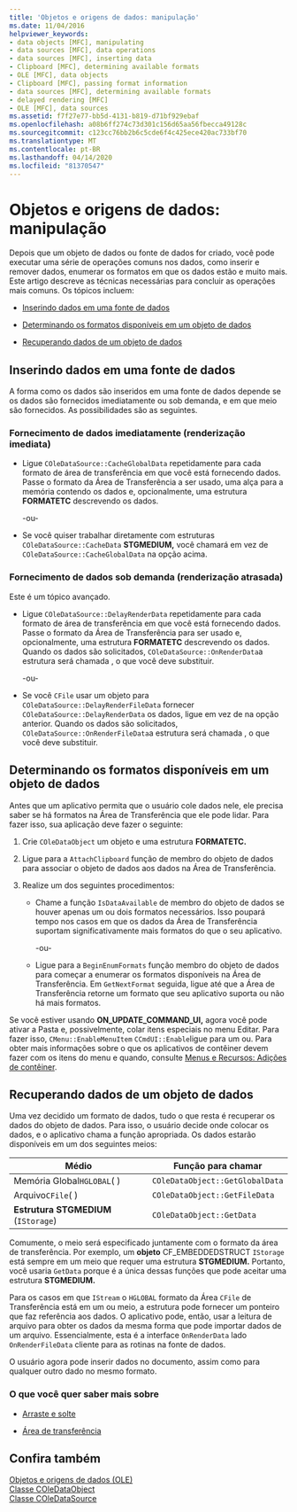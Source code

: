 ```yaml
---
title: 'Objetos e origens de dados: manipulação'
ms.date: 11/04/2016
helpviewer_keywords:
- data objects [MFC], manipulating
- data sources [MFC], data operations
- data sources [MFC], inserting data
- Clipboard [MFC], determining available formats
- OLE [MFC], data objects
- Clipboard [MFC], passing format information
- data sources [MFC], determining available formats
- delayed rendering [MFC]
- OLE [MFC], data sources
ms.assetid: f7f27e77-bb5d-4131-b819-d71bf929ebaf
ms.openlocfilehash: a08b6ff274c73d301c156d65aa56fbecca49128c
ms.sourcegitcommit: c123cc76bb2b6c5cde6f4c425ece420ac733bf70
ms.translationtype: MT
ms.contentlocale: pt-BR
ms.lasthandoff: 04/14/2020
ms.locfileid: "81370547"
---
```

# <a name="data-objects-and-data-sources-manipulation"></a>Objetos e origens de dados: manipulação

Depois que um objeto de dados ou fonte de dados for criado, você pode executar uma série de operações comuns nos dados, como inserir e remover dados, enumerar os formatos em que os dados estão e muito mais. Este artigo descreve as técnicas necessárias para concluir as operações mais comuns. Os tópicos incluem:

- [Inserindo dados em uma fonte de dados](#_core_inserting_data_into_a_data_source)

- [Determinando os formatos disponíveis em um objeto de dados](#_core_determining_the_formats_available_in_a_data_object)

- [Recuperando dados de um objeto de dados](#_core_retrieving_data_from_a_data_object)

## <a name="inserting-data-into-a-data-source"></a><a name="_core_inserting_data_into_a_data_source"></a>Inserindo dados em uma fonte de dados

A forma como os dados são inseridos em uma fonte de dados depende se os dados são fornecidos imediatamente ou sob demanda, e em que meio são fornecidos. As possibilidades são as seguintes.

### <a name="supplying-data-immediately-immediate-rendering"></a>Fornecimento de dados imediatamente (renderização imediata)

- Ligue `COleDataSource::CacheGlobalData` repetidamente para cada formato de área de transferência em que você está fornecendo dados. Passe o formato da Área de Transferência a ser usado, uma alça para a memória contendo os dados e, opcionalmente, uma estrutura **FORMATETC** descrevendo os dados.

     -ou-

- Se você quiser trabalhar diretamente com estruturas `COleDataSource::CacheData` **STGMEDIUM,** você chamará em vez de `COleDataSource::CacheGlobalData` na opção acima.

### <a name="supplying-data-on-demand-delayed-rendering"></a>Fornecimento de dados sob demanda (renderização atrasada)

Este é um tópico avançado.

- Ligue `COleDataSource::DelayRenderData` repetidamente para cada formato de área de transferência em que você está fornecendo dados. Passe o formato da Área de Transferência para ser usado e, opcionalmente, uma estrutura **FORMATETC** descrevendo os dados. Quando os dados são solicitados, `COleDataSource::OnRenderData`a estrutura será chamada , o que você deve substituir.

     -ou-

- Se você `CFile` usar um objeto para `COleDataSource::DelayRenderFileData` fornecer `COleDataSource::DelayRenderData` os dados, ligue em vez de na opção anterior. Quando os dados são solicitados, `COleDataSource::OnRenderFileData`a estrutura será chamada , o que você deve substituir.

## <a name="determining-the-formats-available-in-a-data-object"></a><a name="_core_determining_the_formats_available_in_a_data_object"></a>Determinando os formatos disponíveis em um objeto de dados

Antes que um aplicativo permita que o usuário cole dados nele, ele precisa saber se há formatos na Área de Transferência que ele pode lidar. Para fazer isso, sua aplicação deve fazer o seguinte:

1. Crie `COleDataObject` um objeto e uma estrutura **FORMATETC.**

1. Ligue para a `AttachClipboard` função de membro do objeto de dados para associar o objeto de dados aos dados na Área de Transferência.

1. Realize um dos seguintes procedimentos:

   - Chame a função `IsDataAvailable` de membro do objeto de dados se houver apenas um ou dois formatos necessários. Isso poupará tempo nos casos em que os dados da Área de Transferência suportam significativamente mais formatos do que o seu aplicativo.

     \-ou-

   - Ligue para a `BeginEnumFormats` função membro do objeto de dados para começar a enumerar os formatos disponíveis na Área de Transferência. Em `GetNextFormat` seguida, ligue até que a Área de Transferência retorne um formato que seu aplicativo suporta ou não há mais formatos.

Se você estiver usando **ON_UPDATE_COMMAND_UI,** agora você pode ativar a Pasta e, possivelmente, colar itens especiais no menu Editar. Para fazer isso, `CMenu::EnableMenuItem` `CCmdUI::Enable`ligue para um ou. Para obter mais informações sobre o que os aplicativos de contêiner devem fazer com os itens do menu e quando, consulte [Menus e Recursos: Adições de contêiner](../mfc/menus-and-resources-container-additions.md).

## <a name="retrieving-data-from-a-data-object"></a><a name="_core_retrieving_data_from_a_data_object"></a>Recuperando dados de um objeto de dados

Uma vez decidido um formato de dados, tudo o que resta é recuperar os dados do objeto de dados. Para isso, o usuário decide onde colocar os dados, e o aplicativo chama a função apropriada. Os dados estarão disponíveis em um dos seguintes meios:

|Médio|Função para chamar|
|------------|----------------------|
|Memória Global`HGLOBAL`( )|`COleDataObject::GetGlobalData`|
|Arquivo`CFile`( )|`COleDataObject::GetFileData`|
|**Estrutura STGMEDIUM** (`IStorage`)|`COleDataObject::GetData`|

Comumente, o meio será especificado juntamente com o formato da área de transferência. Por exemplo, um **objeto** CF_EMBEDDEDSTRUCT `IStorage` está sempre em um meio que requer uma estrutura **STGMEDIUM.** Portanto, você usaria `GetData` porque é a única dessas funções que pode aceitar uma estrutura **STGMEDIUM.**

Para os casos em que `IStream` o `HGLOBAL` formato da Área `CFile` de Transferência está em um ou meio, a estrutura pode fornecer um ponteiro que faz referência aos dados. O aplicativo pode, então, usar a leitura de arquivo para obter os dados da mesma forma que pode importar dados de um arquivo. Essencialmente, esta é a interface `OnRenderData` lado `OnRenderFileData` cliente para as rotinas na fonte de dados.

O usuário agora pode inserir dados no documento, assim como para qualquer outro dado no mesmo formato.

### <a name="what-do-you-want-to-know-more-about"></a>O que você quer saber mais sobre

- [Arraste e solte](../mfc/drag-and-drop-ole.md)

- [Área de transferência](../mfc/clipboard.md)

## <a name="see-also"></a>Confira também

[Objetos e origens de dados (OLE)](../mfc/data-objects-and-data-sources-ole.md)<br/>
[Classe COleDataObject](../mfc/reference/coledataobject-class.md)<br/>
[Classe COleDataSource](../mfc/reference/coledatasource-class.md)
